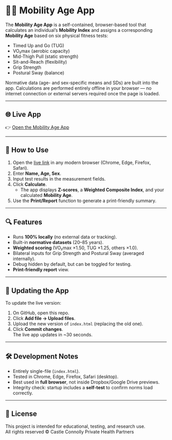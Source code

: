 # 🧑‍🦽 Mobility Age App

The **Mobility Age App** is a self-contained, browser-based tool that calculates an individual’s **Mobility Index** and assigns a corresponding **Mobility Age** based on six physical fitness tests:

- Timed Up and Go (TUG)  
- VO₂max (aerobic capacity)  
- Mid-Thigh Pull (static strength)  
- Sit-and-Reach (flexibility)  
- Grip Strength  
- Postural Sway (balance)  

Normative data (age- and sex-specific means and SDs) are built into the app. Calculations are performed entirely offline in your browser — no internet connection or external servers required once the page is loaded.

---

## 🌐 Live App
👉 [Open the Mobility Age App](https://longevity2025.github.io/mobility-age-app/)

---

## 📖 How to Use
1. Open the [live link](#-live-app) in any modern browser (Chrome, Edge, Firefox, Safari).
2. Enter **Name, Age, Sex**.
3. Input test results in the measurement fields.
4. Click **Calculate**.  
   - The app displays **Z-scores**, a **Weighted Composite Index**, and your calculated **Mobility Age**.
5. Use the **Print/Report** function to generate a print-friendly summary.

---

## 🔍 Features
- Runs **100% locally** (no external data or tracking).
- Built-in **normative datasets** (20–85 years).
- **Weighted scoring** (VO₂max ×1.50, TUG ×1.25, others ×1.0).
- Bilateral inputs for Grip Strength and Postural Sway (averaged internally).
- Debug hidden by default, but can be toggled for testing.
- **Print-friendly report** view.

---

## 🔧 Updating the App
To update the live version:
1. On GitHub, open this repo.
2. Click **Add file → Upload files**.
3. Upload the new version of `index.html` (replacing the old one).
4. Click **Commit changes**.  
   The live app updates in ~30 seconds.

---

## 🛠 Development Notes
- Entirely single-file (`index.html`).
- Tested in Chrome, Edge, Firefox, Safari (desktop).
- Best used in **full browser**, not inside Dropbox/Google Drive previews.
- Integrity check: startup includes a **self-test** to confirm norms load correctly.

---

## 📜 License
This project is intended for educational, testing, and research use.  
All rights reserved © Castle Connolly Private Health Partners

